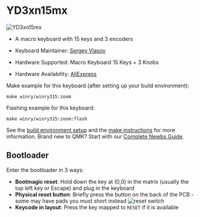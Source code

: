 # YD3xn15mx

![YD3xn15mx](https://i.imgur.com/RdrcBlbl.jpg)

* A macro keyboard with 15 keys and 3 encoders

* Keyboard Maintainer: [Sergey Vlasov](https://github.com/sigprof)
* Hardware Supported: Macro Keyboard 15 Keys + 3 Knobs
* Hardware Availability: [AliExpress](https://www.aliexpress.com/wholesale?catId=0&initiative_id=SB_20220214015758&SearchText=Macro+Keyboard+Knob+15Key+%2B+3+Knob)

Make example for this keyboard (after setting up your build environment):

    make winry/winry315:zoom

Flashing example for this keyboard:

    make winry/winry315:zoom:flash

See the [build environment setup](https://docs.qmk.fm/#/getting_started_build_tools) and the [make instructions](https://docs.qmk.fm/#/getting_started_make_guide) for more information. Brand new to QMK? Start with our [Complete Newbs Guide](https://docs.qmk.fm/#/newbs).

## Bootloader

Enter the bootloader in 3 ways:

* **Bootmagic reset**: Hold down the key at (0,0) in the matrix (usually the top left key or Escape) and plug in the keyboard
* **Physical reset button**: Briefly press the button on the back of the PCB - some may have pads you must short instead
  ![reset switch](https://i.imgur.com/EI1dUYQ.jpeg)
* **Keycode in layout**: Press the key mapped to `RESET` if it is available
